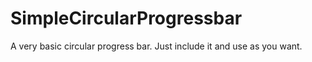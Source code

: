 SimpleCircularProgressbar
=========================

A very basic circular progress bar. Just include it and use as you want.
